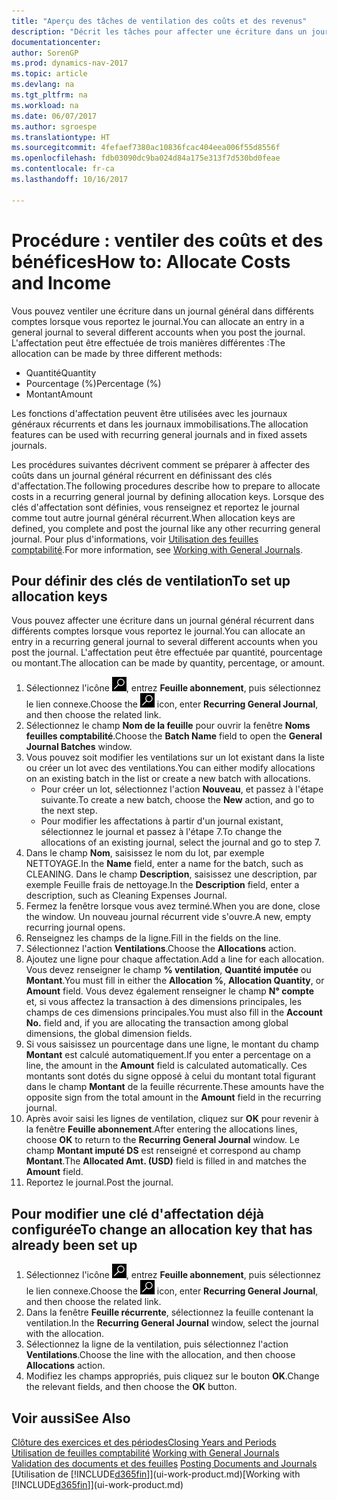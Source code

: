 ```yaml
---
title: "Aperçu des tâches de ventilation des coûts et des revenus"
description: "Décrit les tâches pour affecter une écriture dans un journal général dans différents comptes lorsque vous reportez le journal."
documentationcenter: 
author: SorenGP
ms.prod: dynamics-nav-2017
ms.topic: article
ms.devlang: na
ms.tgt_pltfrm: na
ms.workload: na
ms.date: 06/07/2017
ms.author: sgroespe
ms.translationtype: HT
ms.sourcegitcommit: 4fefaef7380ac10836fcac404eea006f55d8556f
ms.openlocfilehash: fdb03090dc9ba024d84a175e313f7d530bd0feae
ms.contentlocale: fr-ca
ms.lasthandoff: 10/16/2017

---
```

# <a name="how-to-allocate-costs-and-income"></a><span data-ttu-id="1549b-103">Procédure : ventiler des coûts et des bénéfices</span><span class="sxs-lookup"><span data-stu-id="1549b-103">How to: Allocate Costs and Income</span></span>
<span data-ttu-id="1549b-104">Vous pouvez ventiler une écriture dans un journal général dans différents comptes lorsque vous reportez le journal.</span><span class="sxs-lookup"><span data-stu-id="1549b-104">You can allocate an entry in a general journal to several different accounts when you post the journal.</span></span> <span data-ttu-id="1549b-105">L'affectation peut être effectuée de trois manières différentes :</span><span class="sxs-lookup"><span data-stu-id="1549b-105">The allocation can be made by three different methods:</span></span>

* <span data-ttu-id="1549b-106">Quantité</span><span class="sxs-lookup"><span data-stu-id="1549b-106">Quantity</span></span>
* <span data-ttu-id="1549b-107">Pourcentage (%)</span><span class="sxs-lookup"><span data-stu-id="1549b-107">Percentage (%)</span></span>
* <span data-ttu-id="1549b-108">Montant</span><span class="sxs-lookup"><span data-stu-id="1549b-108">Amount</span></span>

<span data-ttu-id="1549b-109">Les fonctions d'affectation peuvent être utilisées avec les journaux généraux récurrents et dans les journaux immobilisations.</span><span class="sxs-lookup"><span data-stu-id="1549b-109">The allocation features can be used with recurring general journals and in fixed assets journals.</span></span>
<!--You can also distribute the cost or revenue of a line to an intercompany partner when you post a sales or purchase document. When you post the document, a line will be posted in your general journal, and a corresponding line will be created in the intercompany outbox.-->

<span data-ttu-id="1549b-110">Les procédures suivantes décrivent comment se préparer à affecter des coûts dans un journal général récurrent en définissant des clés d'affectation.</span><span class="sxs-lookup"><span data-stu-id="1549b-110">The following procedures describe how to prepare to allocate costs in a recurring general journal by defining allocation keys.</span></span> <span data-ttu-id="1549b-111">Lorsque des clés d'affectation sont définies, vous renseignez et reportez le journal comme tout autre journal général récurrent.</span><span class="sxs-lookup"><span data-stu-id="1549b-111">When allocation keys are defined, you complete and post the journal like any other recurring general journal.</span></span> <span data-ttu-id="1549b-112">Pour plus d'informations, voir [Utilisation des feuilles comptabilité](ui-work-general-journals.md).</span><span class="sxs-lookup"><span data-stu-id="1549b-112">For more information, see [Working with General Journals](ui-work-general-journals.md).</span></span>

## <a name="to-set-up-allocation-keys"></a><span data-ttu-id="1549b-113">Pour définir des clés de ventilation</span><span class="sxs-lookup"><span data-stu-id="1549b-113">To set up allocation keys</span></span>
<span data-ttu-id="1549b-114">Vous pouvez affecter une écriture dans un journal général récurrent dans différents comptes lorsque vous reportez le journal.</span><span class="sxs-lookup"><span data-stu-id="1549b-114">You can allocate an entry in a recurring general journal to several different accounts when you post the journal.</span></span> <span data-ttu-id="1549b-115">L'affectation peut être effectuée par quantité, pourcentage ou montant.</span><span class="sxs-lookup"><span data-stu-id="1549b-115">The allocation can be made by quantity, percentage, or amount.</span></span>
1. <span data-ttu-id="1549b-116">Sélectionnez l'icône ![Page ou état pour la recherche](media/ui-search/search_small.png "icône Page ou état pour la recherche"), entrez **Feuille abonnement**, puis sélectionnez le lien connexe.</span><span class="sxs-lookup"><span data-stu-id="1549b-116">Choose the ![Search for Page or Report](media/ui-search/search_small.png "Search for Page or Report icon") icon, enter **Recurring General Journal**, and then choose the related link.</span></span>
2. <span data-ttu-id="1549b-117">Sélectionnez le champ **Nom de la feuille** pour ouvrir la fenêtre **Noms feuilles comptabilité**.</span><span class="sxs-lookup"><span data-stu-id="1549b-117">Choose the **Batch Name** field to open the **General Journal Batches** window.</span></span>
3. <span data-ttu-id="1549b-118">Vous pouvez soit modifier les ventilations sur un lot existant dans la liste ou créer un lot avec des ventilations.</span><span class="sxs-lookup"><span data-stu-id="1549b-118">You can either modify allocations on an existing batch in the list or create a new batch with allocations.</span></span>
   * <span data-ttu-id="1549b-119">Pour créer un lot, sélectionnez l'action **Nouveau**, et passez à l'étape suivante.</span><span class="sxs-lookup"><span data-stu-id="1549b-119">To create a new batch, choose the **New** action, and go to the next step.</span></span>
   * <span data-ttu-id="1549b-120">Pour modifier les affectations à partir d'un journal existant, sélectionnez le journal et passez à l'étape 7.</span><span class="sxs-lookup"><span data-stu-id="1549b-120">To change the allocations of an existing journal, select the journal and go to step 7.</span></span>    
4. <span data-ttu-id="1549b-121">Dans le champ **Nom**, saisissez le nom du lot, par exemple NETTOYAGE.</span><span class="sxs-lookup"><span data-stu-id="1549b-121">In the **Name** field, enter a name for the batch, such as CLEANING.</span></span> <span data-ttu-id="1549b-122">Dans le champ **Description**, saisissez une description, par exemple Feuille frais de nettoyage.</span><span class="sxs-lookup"><span data-stu-id="1549b-122">In the **Description** field, enter a description, such as Cleaning Expenses Journal.</span></span>
5. <span data-ttu-id="1549b-123">Fermez la fenêtre lorsque vous avez terminé.</span><span class="sxs-lookup"><span data-stu-id="1549b-123">When you are done, close the window.</span></span> <span data-ttu-id="1549b-124">Un nouveau journal récurrent vide s'ouvre.</span><span class="sxs-lookup"><span data-stu-id="1549b-124">A new, empty recurring journal opens.</span></span>
6. <span data-ttu-id="1549b-125">Renseignez les champs de la ligne.</span><span class="sxs-lookup"><span data-stu-id="1549b-125">Fill in the fields on the line.</span></span>
7. <span data-ttu-id="1549b-126">Sélectionnez l'action **Ventilations**.</span><span class="sxs-lookup"><span data-stu-id="1549b-126">Choose the **Allocations** action.</span></span>
8. <span data-ttu-id="1549b-127">Ajoutez une ligne pour chaque affectation.</span><span class="sxs-lookup"><span data-stu-id="1549b-127">Add a line for each allocation.</span></span> <span data-ttu-id="1549b-128">Vous devez renseigner le champ **% ventilation**, **Quantité imputée** ou **Montant**.</span><span class="sxs-lookup"><span data-stu-id="1549b-128">You must fill in either the **Allocation %**, **Allocation Quantity**, or **Amount** field.</span></span> <span data-ttu-id="1549b-129">Vous devez également renseigner le champ **N° compte** et, si vous affectez la transaction à des dimensions principales, les champs de ces dimensions principales.</span><span class="sxs-lookup"><span data-stu-id="1549b-129">You must also fill in the **Account No.** field and, if you are allocating the transaction among global dimensions, the global dimension fields.</span></span>
9. <span data-ttu-id="1549b-130">Si vous saisissez un pourcentage dans une ligne, le montant du champ **Montant** est calculé automatiquement.</span><span class="sxs-lookup"><span data-stu-id="1549b-130">If you enter a percentage on a line, the amount in the **Amount** field is calculated automatically.</span></span> <span data-ttu-id="1549b-131">Ces montants sont dotés du signe opposé à celui du montant total figurant dans le champ **Montant** de la feuille récurrente.</span><span class="sxs-lookup"><span data-stu-id="1549b-131">These amounts have the opposite sign from the total amount in the **Amount** field in the recurring journal.</span></span>
10. <span data-ttu-id="1549b-132">Après avoir saisi les lignes de ventilation, cliquez sur **OK** pour revenir à la fenêtre **Feuille abonnement**.</span><span class="sxs-lookup"><span data-stu-id="1549b-132">After entering the allocations lines, choose **OK** to return to the **Recurring General Journal** window.</span></span> <span data-ttu-id="1549b-133">Le champ **Montant imputé DS** est renseigné et correspond au champ **Montant**.</span><span class="sxs-lookup"><span data-stu-id="1549b-133">The **Allocated Amt. (USD)** field is filled in and matches the **Amount** field.</span></span>
11. <span data-ttu-id="1549b-134">Reportez le journal.</span><span class="sxs-lookup"><span data-stu-id="1549b-134">Post the journal.</span></span>

## <a name="to-change-an-allocation-key-that-has-already-been-set-up"></a><span data-ttu-id="1549b-135">Pour modifier une clé d'affectation déjà configurée</span><span class="sxs-lookup"><span data-stu-id="1549b-135">To change an allocation key that has already been set up</span></span>
1. <span data-ttu-id="1549b-136">Sélectionnez l'icône ![Page ou état pour la recherche](media/ui-search/search_small.png "icône Page ou état pour la recherche"), entrez **Feuille abonnement**, puis sélectionnez le lien connexe.</span><span class="sxs-lookup"><span data-stu-id="1549b-136">Choose the ![Search for Page or Report](media/ui-search/search_small.png "Search for Page or Report icon") icon, enter **Recurring General Journal**, and then choose the related link.</span></span>
2. <span data-ttu-id="1549b-137">Dans la fenêtre **Feuille récurrente**, sélectionnez la feuille contenant la ventilation.</span><span class="sxs-lookup"><span data-stu-id="1549b-137">In the **Recurring General Journal** window, select the journal with the allocation.</span></span>
3. <span data-ttu-id="1549b-138">Sélectionnez la ligne de la ventilation, puis sélectionnez l'action **Ventilations**.</span><span class="sxs-lookup"><span data-stu-id="1549b-138">Choose the line with the allocation, and then choose **Allocations** action.</span></span>
4. <span data-ttu-id="1549b-139">Modifiez les champs appropriés, puis cliquez sur le bouton **OK**.</span><span class="sxs-lookup"><span data-stu-id="1549b-139">Change the relevant fields, and then choose the **OK** button.</span></span>

## <a name="see-also"></a><span data-ttu-id="1549b-140">Voir aussi</span><span class="sxs-lookup"><span data-stu-id="1549b-140">See Also</span></span>
[<span data-ttu-id="1549b-141">Clôture des exercices et des périodes</span><span class="sxs-lookup"><span data-stu-id="1549b-141">Closing Years and Periods</span></span>](year-close-years-periods.md)  
<span data-ttu-id="1549b-142">[Utilisation de feuilles comptabilité](ui-work-general-journals.md)  </span><span class="sxs-lookup"><span data-stu-id="1549b-142">[Working with General Journals](ui-work-general-journals.md)  </span></span>  
<span data-ttu-id="1549b-143">[Validation des documents et des feuilles](ui-post-documents-journals.md)  </span><span class="sxs-lookup"><span data-stu-id="1549b-143">[Posting Documents and Journals](ui-post-documents-journals.md)  </span></span>  
<span data-ttu-id="1549b-144">[Utilisation de [!INCLUDE[d365fin](includes/d365fin_md.md)]](ui-work-product.md)</span><span class="sxs-lookup"><span data-stu-id="1549b-144">[Working with [!INCLUDE[d365fin](includes/d365fin_md.md)]](ui-work-product.md)</span></span>

